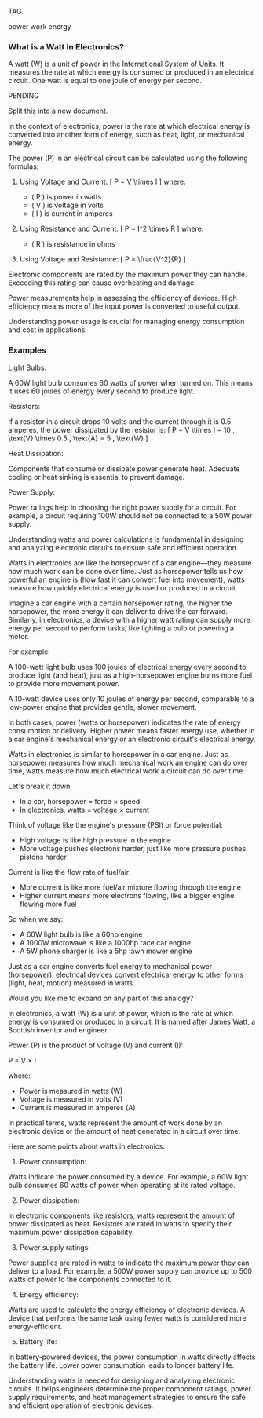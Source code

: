 TAG

power
work
energy

### What is a Watt in Electronics?

A watt (W) is a unit of power in the International System of Units. It measures the rate at which energy is consumed or produced in an electrical circuit. One watt is equal to one joule of energy per second.

PENDING

Split this into a new document.

In the context of electronics, power is the rate at which electrical energy is converted into another form of energy, such as heat, light, or mechanical energy.

The power (P) in an electrical circuit can be calculated using the following formulas:

1. Using Voltage and Current:
   \[
   P = V \times I
   \]
   where:
   - \( P \) is power in watts
   - \( V \) is voltage in volts
   - \( I \) is current in amperes

2. Using Resistance and Current:
   \[
   P = I^2 \times R
   \]
   where:
   - \( R \) is resistance in ohms

3. Using Voltage and Resistance:
   \[
   P = \frac{V^2}{R}
   \]


Electronic components are rated by the maximum power they can handle. Exceeding this rating can cause overheating and damage.

Power measurements help in assessing the efficiency of devices. High efficiency means more of the input power is converted to useful output.

Understanding power usage is crucial for managing energy consumption and cost in applications.

### Examples

Light Bulbs: 

A 60W light bulb consumes 60 watts of power when turned on. This means it uses 60 joules of energy every second to produce light.

Resistors: 

If a resistor in a circuit drops 10 volts and the current through it is 0.5 amperes, the power dissipated by the resistor is:
   \[
   P = V \times I = 10 \, \text{V} \times 0.5 \, \text{A} = 5 \, \text{W}
   \]

Heat Dissipation: 

Components that consume or dissipate power generate heat. Adequate cooling or heat sinking is essential to prevent damage.

Power Supply: 

Power ratings help in choosing the right power supply for a circuit. For example, a circuit requiring 100W should not be connected to a 50W power supply.


Understanding watts and power calculations is fundamental in designing and analyzing electronic circuits to ensure safe and efficient operation.

Watts in electronics are like the horsepower of a car engine—they measure how much work can be done over time. Just as horsepower tells us how powerful an engine is (how fast it can convert fuel into movement), watts measure how quickly electrical energy is used or produced in a circuit.

Imagine a car engine with a certain horsepower rating; the higher the horsepower, the more energy it can deliver to drive the car forward. Similarly, in electronics, a device with a higher watt rating can supply more energy per second to perform tasks, like lighting a bulb or powering a motor.

For example:

A 100-watt light bulb uses 100 joules of electrical energy every second to produce light (and heat), just as a high-horsepower engine burns more fuel to provide more movement power.

A 10-watt device uses only 10 joules of energy per second, comparable to a low-power engine that provides gentle, slower movement.

In both cases, power (watts or horsepower) indicates the rate of energy consumption or delivery. Higher power means faster energy use, whether in a car engine's mechanical energy or an electronic circuit's electrical energy.

Watts in electronics is similar to horsepower in a car engine. Just as horsepower measures how much mechanical work an engine can do over time, watts measure how much electrical work a circuit can do over time.

Let's break it down:

- In a car, horsepower = force × speed
- In electronics, watts = voltage × current

Think of voltage like the engine's pressure (PSI) or force potential:

- High voltage is like high pressure in the engine
- More voltage pushes electrons harder, just like more pressure pushes pistons harder

Current is like the flow rate of fuel/air:

- More current is like more fuel/air mixture flowing through the engine
- Higher current means more electrons flowing, like a bigger engine flowing more fuel

So when we say:

- A 60W light bulb is like a 60hp engine
- A 1000W microwave is like a 1000hp race car engine
- A 5W phone charger is like a 5hp lawn mower engine

Just as a car engine converts fuel energy to mechanical power (horsepower), electrical devices convert electrical energy to other forms (light, heat, motion) measured in watts.

Would you like me to expand on any part of this analogy?

In electronics, a watt (W) is a unit of power, which is the rate at which energy is consumed or produced in a circuit. It is named after James Watt, a Scottish inventor and engineer.

Power (P) is the product of voltage (V) and current (I):

P = V × I

where:
- Power is measured in watts (W)
- Voltage is measured in volts (V)
- Current is measured in amperes (A)

In practical terms, watts represent the amount of work done by an electronic device or the amount of heat generated in a circuit over time.

Here are some points about watts in electronics:

1. Power consumption: 

Watts indicate the power consumed by a device. For example, a 60W light bulb consumes 60 watts of power when operating at its rated voltage.

2. Power dissipation: 

In electronic components like resistors, watts represent the amount of power dissipated as heat. Resistors are rated in watts to specify their maximum power dissipation capability.

3. Power supply ratings: 

Power supplies are rated in watts to indicate the maximum power they can deliver to a load. For example, a 500W power supply can provide up to 500 watts of power to the components connected to it.

4. Energy efficiency: 

Watts are used to calculate the energy efficiency of electronic devices. A device that performs the same task using fewer watts is considered more energy-efficient.

5. Battery life: 

In battery-powered devices, the power consumption in watts directly affects the battery life. Lower power consumption leads to longer battery life.

Understanding watts is needed for designing and analyzing electronic circuits. It helps engineers determine the proper component ratings, power supply requirements, and heat management strategies to ensure the safe and efficient operation of electronic devices.
